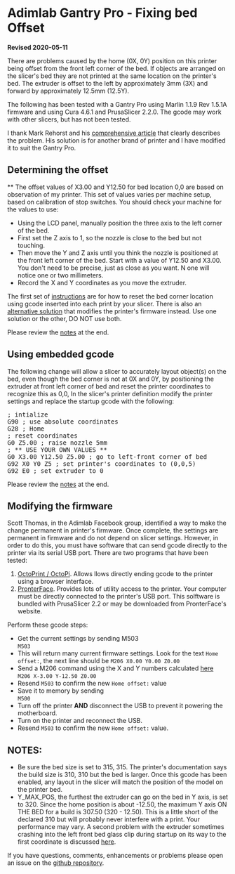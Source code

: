# __Adimlab Gantry Pro - Fixing bed Offset__

__Revised 2020-05-11__  

There are problems caused by the home (0X, 0Y) position on this printer being offset from the front left corner of the bed. If objects are arranged on the slicer's bed they are not printed at the same location on the printer's bed. The extruder is offset to the left by approximately 3mm (3X) and forward by approximately 12.5mm (12.5Y). 

The following has been tested with a Gantry Pro using Marlin 1.1.9 Rev 1.5.1A firmware and using Cura 4.6.1 and PrusaSlicer 2.2.0. The gcode may work with other slicers, but has not been tested.

I thank Mark Rehorst and his [comprehensive article](https://drmrehorst.blogspot.com/2017/08/setting-up-3d-printers-origin.html) that clearly describes the problem. His solution is for another brand of printer and I have modified it to suit the Gantry Pro.

## __Determining the offset__

** The offset values of X3.00 and Y12.50 for bed location 0,0 are based on observation of my printer. This set of values varies per machine setup, based on calibration of stop switches. You should check your machine for the values to use:
- Using the LCD panel, manually position the three axis to the left corner of the bed.
- First set the Z axis to 1, so the nozzle is close to the bed but not touching.
- Then move the Y and Z axis until you think the nozzle is positioned at the front left corner of the bed. Start with a value of Y12.50 and X3.00. You don't need to be precise, just as close as you want. N one will notice one or two millimeters.
- Record the X and Y coordinates as you move the extruder.

The first set of [instructions](#using-embedded-gcode) are for how to reset the bed corner location using gcode inserted into each print by your slicer. There is also an [alternative solution](#modifying-the-firmware) that modifies the printer's firmware instead. Use one solution or the other, DO NOT use both.

Please review the [notes](#notes) at the end.

## __Using embedded gcode__

The following change will allow a slicer to accurately layout object(s) on the bed, even though the bed corner is not at 0X and 0Y, by positioning the extruder at front left corner of bed and reset the printer coordinates to recognize this as 0,0,
In the slicer's printer definition modify the printer settings and replace the startup gcode with the following:  
<pre>
; intialize
G90 ; use absolute coordinates
G28 ; Home
; reset coordinates
G0 Z5.00 ; raise nozzle 5mm
; ** USE YOUR OWN VALUES **
G0 X3.00 Y12.50 Z5.00 ; go to left-front corner of bed 
G92 X0 Y0 Z5 ; set printer's coordinates to (0,0,5)
G92 E0 ; set extruder to 0
</pre>
Please review the [notes](#notes) at the end.

## __Modifying the firmware__
Scott Thomas, in the Adimlab Facebook group, identified a way to make the change permanent in printer's firmware. Once complete, the settings are permanent in firmware and do not depend on slicer settings. 
However, in order to do this, you must have software that can send gcode directly to the printer via its serial USB port. There are two programs that have been tested:
1. [OctoPrint / OctoPi](https://octoprint.org/). Allows llows directly ending gcode to the printer using a browser interface. 
2. [PronterFace](https://www.pronterface.com/). Provides  lots of utility access to the printer. Your computer must be directly connected to the printer's USB port. This solftware is bundled with PrusaSlicer 2.2 or may be downloaded from PronterFace's website.

Perform these gcode steps:

- Get the current settings by sending M503  
`M503`
- This will return many current firmware settings. Look for the text `Home offset:`, the next line should be `M206 X0.00 Y0.00 Z0.00`
- Send a M206 command using the X and Y numbers calculated [here](#determining-the-offset)  
`M206 X-3.00 Y-12.50 Z0.00`
- Resend `M503` to confirm the new `Home offset:` value
- Save it to memory by sending  
`M500`
- Turn off the printer __AND__ disconnect the USB to prevent it powering the motherboard. 
- Turn on the printer and reconnect the USB.
- Resend `M503` to confirm the new `Home offset:` value.

## __NOTES:__
- Be sure the bed size is set to 315, 315. The printer's documentation says the build size is 310, 310 but the bed is larger. Once this gcode has been enabled, any layout in the slicer will match the position of the model on the printer bed.
- Y_MAX_POS, the furthest the extruder can go on the bed in Y axis, is set to 320. Since the home position is about -12.50, the maximum Y axis ON THE BED for a build is 307.50 (320 - 12.50). This is a little short of the declared 310 but will probably never interfere with a print. Your performance may vary.
 A second problem with the extruder sometimes crashing into the left front bed glass clip during startup on its way to the first coordinate is discussed [here](Adimlab_miss_the_clip.md). 

If you have questions, comments, enhancements or problems please open an issue on the [github repository](https://github.com/CharlesGodwin/3DPrinting).
